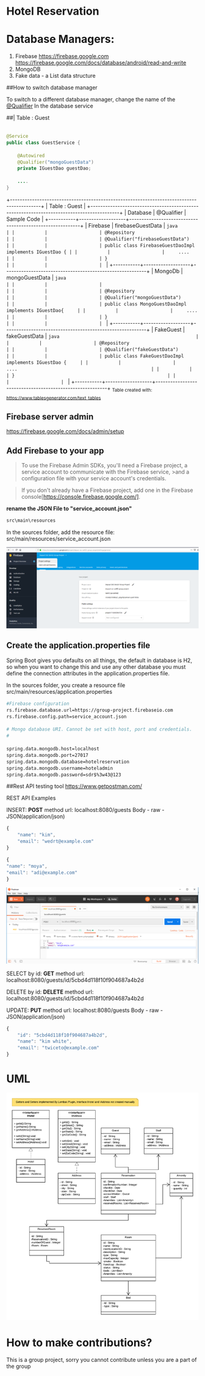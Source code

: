# Hotel Reservation


# Database Managers:

 1. Firebase
	  https://firebase.google.com
	  https://firebase.google.com/docs/database/android/read-and-write
 2. MongoDB
 3. Fake data - a List data structure

##How to switch database manager

To switch to a different database manager, change the name of the  [@Qualifier](https://www.logicbig.com/tutorials/spring-framework/spring-core/inject-bean-by-name.html)
In the database service


##| Table : Guest  
```java

@Service
public class GuestService {

    @Autowired
    @Qualifier("mongoGuestData")
    private IGuestDao guestDao;

    ....
}
```

+------------------------------------------------------------------------------------------+
| Table : Guest                                                                            |
+------------------------------------------------------------------------------------------+
| Database  | @Qualifier         | Sample Code                                              |
+-----------+-------------------+----------------------------------------------------------+
| Firebase  | firebaseGuestData | ```java                                                  |
|           |                   | @Repository                                              |
|           |                   | @Qualifier("firebaseGuestData")                          |
|           |                   | public class FirebaseGuestDaoImpl implements IGuestDao { |
|           |                   |     ....                                                 |
|           |                   | }                                                        |
|           |                   | ```                                                      |
+-----------+-------------------+----------------------------------------------------------+
| MongoDb   | mongoGuestData    | ```java                                                  |
|           |                   |                                                          |
|           |                   | @Repository                                              |
|           |                   | @Qualifier("mongoGuestData")                             |
|           |                   | public class MongoGuestDaoImpl implements IGuestDao{     |
|           |                   |     ....                                                 |
|           |                   | }                                                        |
|           |                   | ```                                                      |
+-----------+-------------------+----------------------------------------------------------+
| FakeGuest | fakeGuestData     | ```java                                                  |
|           |                   | @Repository                                              |
|           |                   | @Qualifier("fakeGuestData")                              |
|           |                   | public class FakeGuestDaoImpl implements IGuestDao {     |
|           |                   |     ....                                                 |
|           |                   | }                                                        |
|           |                   | ```                                                      |
+-----------+-------------------+----------------------------------------------------------+
<sub>Table created with: https://www.tablesgenerator.com/text_tables</sub>





## Firebase server admin

https://firebase.google.com/docs/admin/setup

## Add Firebase to your app

>To use the Firebase Admin SDKs, you'll need a Firebase project, a service account to communicate with the Firebase service, >and a configuration file with your service account's credentials. 

>If you don't already have a Firebase project, add one in the Firebase console[https://console.firebase.google.com/]. 
>

**rename the JSON File to "service_account.json"**

```sh
src\main\resources
```

In the sources folder, add the resource file:  src/main/resources/service_account.json


![firebase project settings](fireabase_project_setting.png)



## Create the **application.properties file**

Spring Boot gives you defaults on all things, the default in database is H2, so when you want to change this and use any other database you must define the connection attributes in the application.properties file.

In the sources folder, you create a resource file src/main/resources/application.properties

```sh
#Firebase configuration
rs.firebase.database.url=https://group-project.firebaseio.com
rs.firebase.config.path=service_account.json

# Mongo database URI. Cannot be set with host, port and credentials.
# 

spring.data.mongodb.host=localhost 
spring.data.mongodb.port=27017   
spring.data.mongodb.database=hotelreservation
spring.data.mongodb.username=hoteladmin
spring.data.mongodb.password=sdr$%3w43@123
```


##Rest API testing tool
https://www.getpostman.com/


REST API Examples

INSERT: **POST** method
url:  localhost:8080/guests 
Body - raw - JSON(application/json)

```javascript
{
    "name": "kim",
    "email": "wedrt@example.com"
}
```

```javascript
{
"name": "moya",
"email": "adi@example.com"
}
```
![postMan Insert Data](postman_insert_data.png)

SELECT by id: **GET** method
url:  localhost:8080/guests/id/5cbd4d118f10f904687a4b2d

DELETE by id: **DELETE** method
url:  localhost:8080/guests/id/5cbd4d118f10f904687a4b2d


UPDATE: **PUT** method
url:  localhost:8080/guests 
Body - raw - JSON(application/json)

```javascript
{
    "id": "5cbd4d118f10f904687a4b2d",
    "name": "kim white",
    "email": "twiceto@example.com"
}
```

# UML
![Project UML](UML_class_diagram.png)


# How to make contributions?
This is a group project, sorry you cannot contribute unless you are a part of the group